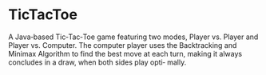 # TicTacToe
A Java‑based Tic‑Tac‑Toe game featuring two modes, Player vs. Player and Player vs. Computer. The computer player uses the
Backtracking and Minimax Algorithm to find the best move at each turn, making it always concludes in a draw, when both sides play opti‑
mally.
